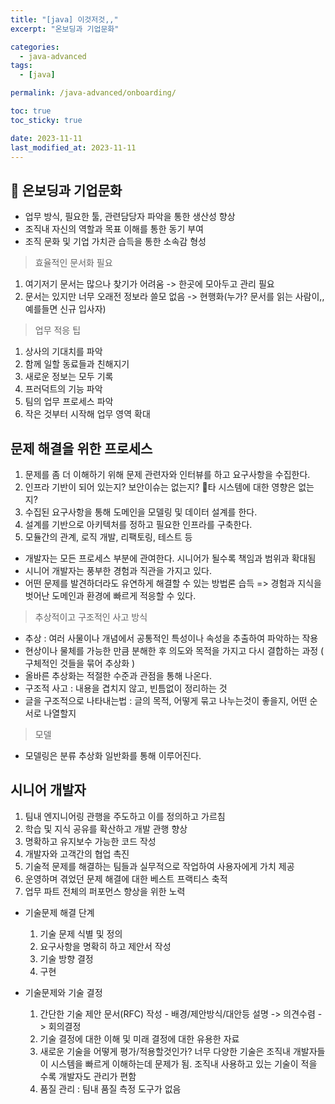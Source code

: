 ```yaml
---
title: "[java] 이것저것,,"
excerpt: "온보딩과 기업문화"

categories:
  - java-advanced
tags:
  - [java]

permalink: /java-advanced/onboarding/

toc: true
toc_sticky: true

date: 2023-11-11
last_modified_at: 2023-11-11
---
```


## 🦥 온보딩과 기업문화

 - 업무 방식, 필요한 툴, 관련담당자 파악을 통한 생산성 향상
 - 조직내 자신의 역할과 목표 이해를 통한 동기 부여
 - 조직 문화 및 기업 가치관 습득을 통한 소속감 형성

> 효율적인 문서화 필요
 1. 여기저기 문서는 많으나 찾기가 어려움 -> 한곳에 모아두고 관리 필요
 2. 문서는 있지만 너무 오래전 정보라 쓸모 없음 -> 현행화(누가? 문서를 읽는 사람이,, 예를들면 신규 입사자)

> 업무 적응 팁
  1. 상사의 기대치를 파악
  2. 함께 일할 동료들과 친해지기
  3. 새로운 정보는 모두 기록
  4. 프러덕트의 기능 파악
  5. 팀의 업무 프로세스 파악
  6. 작은 것부터 시작해 업무 영역 확대

## 문제 해결을 위한 프로세스
  1. 문제를 좀 더 이해하기 위해 문제 관련자와 인터뷰를 하고 요구사항을 수집한다.
  2. 인프라 기반이 되어 있는지? 보안이슈는 없는지? 타 시스템에 대한 영향은 없는지?
  3. 수집된 요구사항을 통해 도메인을 모델링 및 데이터 설계를 한다.
  4. 설계를 기반으로 아키텍처를 정하고 필요한 인프라를 구축한다.
  5. 모듈간의 관계, 로직 개발, 리팩토링, 테스트 등
- 개발자는 모든 프로세스 부분에 관여한다. 시니어가 될수록 책임과 범위과 확대됨
- 시니어 개발자는 풍부한 경험과 직관을 가지고 있다.
- 어떤 문제를 발견하더라도 유연하게 해결할 수 있는 방법론 습득 => 경험과 지식을 벗어난 도메인과 환경에 빠르게 적응할 수 있다.

 > 추상적이고 구조적인 사고 방식
  - 추상 : 여러 사물이나 개념에서 공통적인 특성이나 속성을 추출하여 파악하는 작용
  - 현상이나 물체를 가능한 만큼 분해한 후 의도와 목적을 가지고 다시 결합하는 과정 ( 구체적인 것들을 묶어 추상화 )
  - 올바른 추상화는 적절한 수준과 관점을 통해 나온다.
  - 구조적 사고 : 내용을 겹치지 않고, 빈틈없이 정리하는 것
  - 글을 구조적으로 나타내는법 : 글의 목적, 어떻게 묶고 나누는것이 좋을지, 어떤 순서로 나열할지

 > 모델
  - 모델링은 분류 추상화 일반화를 통해 이루어진다.

## 시니어 개발자
  1. 팀내 엔지니어링 관행을 주도하고 이를 정의하고 가르침
  2. 학습 및 지식 공유를 확산하고 개발 관행 향상
  3. 명확하고 유지보수 가능한 코드 작성
  4. 개발자와 고객간의 협업 촉진
  5. 기술적 문제를 해결하는 팀들과 실무적으로 작업하여 사용자에게 가치 제공
  6. 운영하며 겪었던 문제 해결에 대한 베스트 프랙티스 축적
  7. 업무 파트 전체의 퍼포먼스 향상을 위한 노력

- 기술문제 해결 단계
  1. 기술 문제 식별 및 정의
  2. 요구사항을 명확히 하고 제안서 작성
  3. 기술 방향 결정
  4. 구현

- 기술문제와 기술 결정
  1. 간단한 기술 제안 문서(RFC) 작성 - 배경/제안방식/대안등 설명 -> 의견수렴 -> 회의결정
  2. 기술 결정에 대한 이해 및 미래 결정에 대한 유용한 자료
  3. 새로운 기술을 어떻게 평가/적용할것인가? 너무 다양한 기술은 조직내 개발자들이 시스템을 빠르게 이해하는데 문제가 됨. 조직내 사용하고 있는 기술이 적을 수록 개발자도 관리가 편함
  4. 품질 관리  : 팀내 품질 측정 도구가 없음
